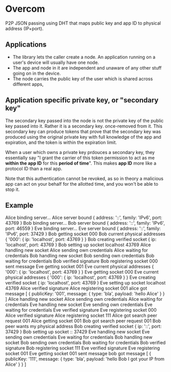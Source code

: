 # Overcom

P2P JSON passing using DHT that maps public key and app ID to physical address (IP+port).

## Applications

* The library lets the caller create a node. An application running on a user's device will usually have one node.
* The app and node in it are independent and unaware of any other stuff going on in the device.
* The node carries the public key of the user which is shared across different apps,

## Application specific private key, or "secondary key"

The secondary key passed into the node is not the private key of the public key passed into it. Rather it is a secondary key. once-removed from it. This secondary key can produce tokens that prove that the secondary key was produced using the original private key with full knowledge of the app and expiration, and the token is within the expiration limit.

When a user which owns a private key prdouces a secondary key, they essentially say "I grant the carrier of this token permission to act as me **within the app ID** for this **period of time**". This makes **app ID** more like a protocol ID than a real app.

Note that this authentication cannot be revoked, as so in theory a malicious app can act on your behalf for the allotted time, and you won't be able to stop it.

## Example

Alice binding server...
Alice server bound { address: '::', family: 'IPv6', port: 43769 }
Bob binding server...
Bob server bound { address: '::', family: 'IPv6', port: 46559 }
Eve binding server...
Eve server bound { address: '::', family: 'IPv6', port: 37429 }
Bob getting socket 000
Bob current physical addresses { '000': { ip: 'localhost', port: 43769 } }
Bob creating verified socket { ip: 'localhost', port: 43769 }
Bob setting up socket localhost 43769
Alice handling new socket
Alice sending own credentials
Alice waiting for credentials
Bob handling new socket
Bob sending own credentials
Bob waiting for credentials
Bob verified signature
Bob registering socket 000
sent message
Eve getting socket 001
Eve current physical addresses { '000': { ip: 'localhost', port: 43769 } }
Eve getting socket 000
Eve current physical addresses { '000': { ip: 'localhost', port: 43769 } }
Eve creating verified socket { ip: 'localhost', port: 43769 }
Eve setting up socket localhost 43769
Alice verified signature
Alice registering socket 001
alice got message [ { publicKey: '001',
    message: { type: 'bla', payload: 'hello Alice' } } ]
Alice handling new socket
Alice sending own credentials
Alice waiting for credentials
Eve handling new socket
Eve sending own credentials
Eve waiting for credentials
Eve verified signature
Eve registering socket 000
Alice verified signature
Alice registering socket 111
Alice got search peer request 001
Alice getting socket 001
Bob got search peer request 001
Bob peer wants my physical address
Bob creating verified socket { ip: '::', port: 37429 }
Bob setting up socket :: 37429
Eve handling new socket
Eve sending own credentials
Eve waiting for credentials
Bob handling new socket
Bob sending own credentials
Bob waiting for credentials
Bob verified signature
Bob registering socket 111
Eve verified signature
Eve registering socket 001
Eve getting socket 001
sent message
bob got message [ { publicKey: '111',
    message: { type: 'bla', payload: 'hello Bob I got your IP from Alice' } } ]
